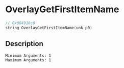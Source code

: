 # OverlayGetFirstItemName
```c
// 0x004918c0
string OverlayGetFirstItemName(unk p0)
```
## Description
```
Minimum Arguments: 1
Maximum Arguments: 1
```
